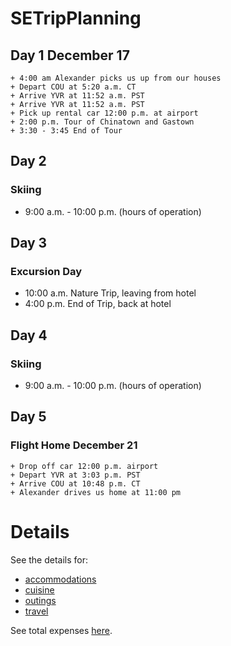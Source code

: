 
# SETripPlanning

## Day 1 December 17
    + 4:00 am Alexander picks us up from our houses
    + Depart COU at 5:20 a.m. CT
    + Arrive YVR at 11:52 a.m. PST
    + Arrive YVR at 11:52 a.m. PST
    + Pick up rental car 12:00 p.m. at airport
    + 2:00 p.m. Tour of Chinatown and Gastown
    + 3:30 - 3:45 End of Tour

## Day 2

### Skiing

  * 9:00 a.m. - 10:00 p.m.
      (hours of operation)

## Day 3

### Excursion Day

 * 10:00 a.m. Nature Trip, leaving from hotel
 * 4:00 p.m. End of Trip, back at hotel

## Day 4

### Skiing

  * 9:00 a.m. - 10:00 p.m.
      (hours of operation)

## Day 5

### Flight Home December 21
    + Drop off car 12:00 p.m. airport
    + Depart YVR at 3:03 p.m. PST
    + Arrive COU at 10:48 p.m. CT
    + Alexander drives us home at 11:00 pm

# Details

See the details for:
- [accommodations](accommodations/accommodations.md)
- [cuisine](cuisine/cuisine.md)
- [outings](outings/outings.md)
- [travel](travel/travel.md)

See total expenses [here](totalExpenses.md).
